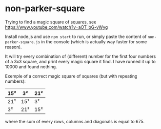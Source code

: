 # non-parker-square

Trying to find a magic square of squares, see https://www.youtube.com/watch?v=aOT_bG-vWyg

Install node.js and use `npm start` to run, or simply paste the content of `non-parker-square.js` in the console (which is actually way faster for some reason).

It will try every combination of (different) number for the first four numbers of a 3x3 square, and print every magic square it find. I have runned it up to 10000 and found nothing.

Exemple of a correct magic square of squares (but with repeating numbers):

 15² |   3² |  21²
-----|------|-----
 21² |  15² |   3²
  3² |  21² |  15²

where the sum of every rows, columns and diagonals is equal to 675.

